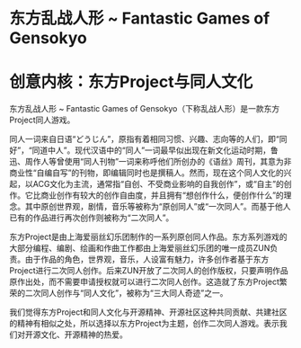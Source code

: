 <!--
 * @Author: FOTH 1991808595@qq.com
 * @Date: 2024-05-13 15:03:05
 * @LastEditors: FOTH 1991808595@qq.com
 * @LastEditTime: 2024-05-13 21:52:24
 * @FilePath: \THTD\README.md
 * @Description: 这是默认设置,请设置`customMade`, 打开koroFileHeader查看配置 进行设置: https://github.com/OBKoro1/koro1FileHeader/wiki/%E9%85%8D%E7%BD%AE
-->
# 东方乱战人形 ~ Fantastic Games of Gensokyo

# 创意内核：东方Project与同人文化
东方乱战人形 ~ Fantastic Games of Gensokyo（下称乱战人形）是一款东方Project同人游戏。

同人一词来自日语“どうじん”，原指有着相同习惯、兴趣、志向等的人们，即“同好”，“同道中人”。现代汉语中的“同人”一词最早似出现在新文化运动时期，鲁迅、周作人等曾使用“同人刊物”一词来称呼他们所创办的《语丝》周刊，其意为非商业性“自编自写”的刊物，即编辑同时也是撰稿人。然而，现在这个同人文化的兴起，以ACG文化为主流，通常指“自创、不受商业影响的自我创作”，或“自主”的创作。它比商业创作有较大的创作自由度，并且拥有“想创作什么，便创作什么”的理念。其中原创世界观，剧情，音乐等被称为“原创同人”或“一次同人”。而基于他人已有的作品进行再次创作则被称为“二次同人”。  

东方Project是由上海爱丽丝幻乐团制作的一系列原创同人作品。东方系列游戏的大部分编程、编剧、绘画和作曲工作都由上海爱丽丝幻乐团的唯一成员ZUN负责。由于作品的角色，世界观，音乐，人设富有魅力，许多创作者基于东方Project进行二次同人创作。后来ZUN开放了二次同人的创作版权，只要声明作品原作出处，而不需要申请授权就可以进行二次同人创作。这造就了东方Project繁荣的二次同人创作与“同人文化”，被称为“三大同人奇迹”之一。

我们觉得东方Project和同人文化与开源精神、开源社区这种共同贡献、共建社区的精神有相似之处，所以选择以东方Project为主题，创作二次同人游戏。表示我们对开源文化、开源精神的热爱。
